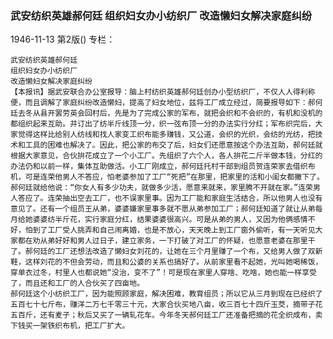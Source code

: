 ### 武安纺织英雄郝何廷  组织妇女办小纺织厂  改造懒妇女解决家庭纠纷

1946-11-13
第2版()
专栏：

    武安纺织英雄郝何廷
    组织妇女办小纺织厂
    改造懒妇女解决家庭纠纷
    【本报讯】据武安联合办公室报导：脑上村纺织英雄郝何廷创办小型纺织厂，不仅人人得利称便，而且调解了家庭纠纷改造懒妇，提高了妇女地位，兹将工厂成立经过，简要报导如下：郝何廷去冬从县开罢劳英会回村后，先是为了完成公家的军布，就把会织和不会织的，有机和没机的都组织起来互助。并订出了纺半斤线顶一分，织一弦布顶一分的办法实行分红；军布织完后，大家觉得这样比给别人纺线和找人家变工织布能多赚钱，又公道，会织的光织，会纺的光纺，把技术和工具的困难也解决了。因此，把公家的布交了后，妇女们还愿意按这个办法互助，郝何廷就根据大家意见，合伙拚花成立了一个小工厂。先组织了六个人，各人拚花二斤半做本钱，分红的办法仍和以前一样，集体互助做活。小工厂刚成立，郝何廷托村干部到组员贺连荣家去借织布机，可是连荣他男人不答应，怕老婆参加了工厂“死把”在那里，把家里的活和小闺女都撇下了。郝何廷就给他说：“你女人有多少功夫，就做多少活，愿意来就来，家里腾不开就在家。”连荣男人答应了。连荣抽出空去工厂，也不误家里事。因为工厂能和家庭生活结合，所以他男人也没有意见了。还有一个组员王从弟，婆婆嫌家里事多就不愿从弟参加工厂；郝何廷知道了就让从弟每月给她婆婆纺半斤花，实行家庭分红，结果婆婆很高兴。可是从弟的男人，又因为他俩感情不好，怕到了工厂受人挑弄和自己闹离婚，也是不放心，天天晚上到工厂窗外偷听，有一天听见大家都在劝从弟好好和男人过日子，建立家务，一下打破了对工厂的怀疑，也愿意老婆在那里干了。郝何廷的工厂还想法改造了懒妇女刘花的，让她在三个月里赚了一个布，又给男人做了双新鞋，这样刘花的不但会劳动，而且和公婆的关系也搞好了。从前家里看不起她，光叫她喝稀饭，穿单衣过冬，村里人也都说她“没治，变不了”！可是现在家里人穿啥、吃啥，她也能一样享受了，而且还和工厂的人合伙买了四亩地。
    郝何廷这个小纺织工厂，因为能照顾家庭，解决困难，教育组员；所以它从三月到现在已经织了五百七十七斤布，赚洋二万七千零三十元，大家合伙买地八亩，收三百七十四斤玉茭，摘带子花五百斤，还有麦子；秋后又买了一辆轧花车。今年冬天郝何廷工厂还准备把摘的花全织成布，卖下钱买一架铁织布机，把工厂扩大。
